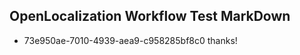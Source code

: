 ## OpenLocalization Workflow Test MarkDown
* 73e950ae-7010-4939-aea9-c958285bf8c0 thanks!

<!--HONumber=Jul16_HO4-->


